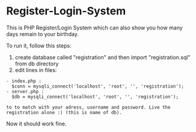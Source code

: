 # Register-Login-System

This is PHP Register/Login System which can also show you how many days remain to your birthday.

To run it, follow this steps:
  1. create database called "registration" and then import "registration.sql" from db directory
  2. edit lines in files:
    
    - index.php :
      $conn = mysqli_connect('localhost', 'root', '', 'registration');
    - server.php :
      $db = mysqli_connect('localhost', 'root', '', 'registration');
    
    to to match with your adress, username and password. Live the registration alone :) (this is name of db).

 Now it should work fine.
